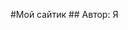 <!DOCTYPE html>
<html>
<head>
  <style>
    body {
      background-color: #pink; 
    }
  </style>
</head>
<body>
  <p>#Мой сайтик
  ## Автор: Я</p>
</body>
</html>


